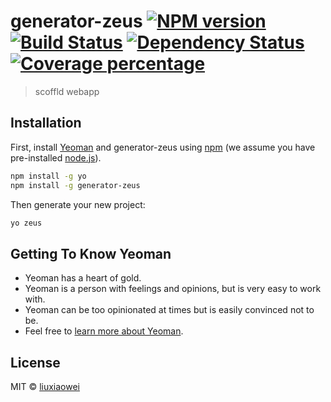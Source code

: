 # generator-zeus [![NPM version][npm-image]][npm-url] [![Build Status][travis-image]][travis-url] [![Dependency Status][daviddm-image]][daviddm-url] [![Coverage percentage][coveralls-image]][coveralls-url]
> scoffld webapp

## Installation

First, install [Yeoman](http://yeoman.io) and generator-zeus using [npm](https://www.npmjs.com/) (we assume you have pre-installed [node.js](https://nodejs.org/)).

```bash
npm install -g yo
npm install -g generator-zeus
```

Then generate your new project:

```bash
yo zeus
```

## Getting To Know Yeoman

 * Yeoman has a heart of gold.
 * Yeoman is a person with feelings and opinions, but is very easy to work with.
 * Yeoman can be too opinionated at times but is easily convinced not to be.
 * Feel free to [learn more about Yeoman](http://yeoman.io/).

## License

MIT © [liuxiaowei]()


[npm-image]: https://badge.fury.io/js/generator-zeus.svg
[npm-url]: https://npmjs.org/package/generator-zeus
[travis-image]: https://travis-ci.org//generator-zeus.svg?branch=master
[travis-url]: https://travis-ci.org//generator-zeus
[daviddm-image]: https://david-dm.org//generator-zeus.svg?theme=shields.io
[daviddm-url]: https://david-dm.org//generator-zeus
[coveralls-image]: https://coveralls.io/repos//generator-zeus/badge.svg
[coveralls-url]: https://coveralls.io/r//generator-zeus
